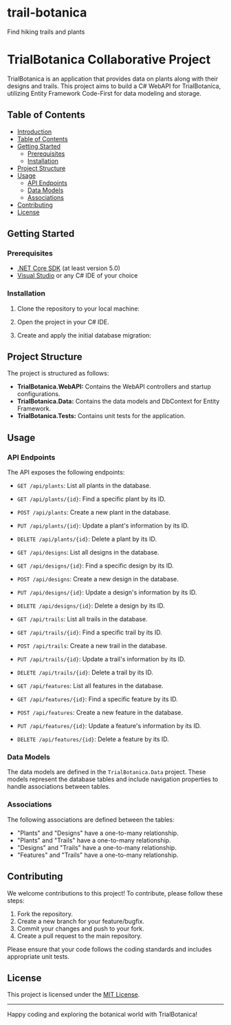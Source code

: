 # trail-botanica
Find hiking trails and plants

# TrialBotanica Collaborative Project

TrialBotanica is an application that provides data on plants along with their designs and trails. This project aims to build a C# WebAPI for TrialBotanica, utilizing Entity Framework Code-First for data modeling and storage.

## Table of Contents

- [Introduction](#trialbotanica-collaborative-project)
- [Table of Contents](#table-of-contents)
- [Getting Started](#getting-started)
  - [Prerequisites](#prerequisites)
  - [Installation](#installation)
- [Project Structure](#project-structure)
- [Usage](#usage)
  - [API Endpoints](#api-endpoints)
  - [Data Models](#data-models)
  - [Associations](#associations)
- [Contributing](#contributing)
- [License](#license)

## Getting Started

### Prerequisites

- [.NET Core SDK](https://dotnet.microsoft.com/download) (at least version 5.0)
- [Visual Studio](https://visualstudio.microsoft.com/) or any C# IDE of your choice

### Installation

1. Clone the repository to your local machine:

2. Open the project in your C# IDE.

3. Create and apply the initial database migration:


## Project Structure

The project is structured as follows:

- **TrialBotanica.WebAPI:** Contains the WebAPI controllers and startup configurations.
- **TrialBotanica.Data:** Contains the data models and DbContext for Entity Framework.
- **TrialBotanica.Tests:** Contains unit tests for the application.

## Usage

### API Endpoints

The API exposes the following endpoints:

- `GET /api/plants`: List all plants in the database.
- `GET /api/plants/{id}`: Find a specific plant by its ID.
- `POST /api/plants`: Create a new plant in the database.
- `PUT /api/plants/{id}`: Update a plant's information by its ID.
- `DELETE /api/plants/{id}`: Delete a plant by its ID.

- `GET /api/designs`: List all designs in the database.
- `GET /api/designs/{id}`: Find a specific design by its ID.
- `POST /api/designs`: Create a new design in the database.
- `PUT /api/designs/{id}`: Update a design's information by its ID.
- `DELETE /api/designs/{id}`: Delete a design by its ID.

- `GET /api/trails`: List all trails in the database.
- `GET /api/trails/{id}`: Find a specific trail by its ID.
- `POST /api/trails`: Create a new trail in the database.
- `PUT /api/trails/{id}`: Update a trail's information by its ID.
- `DELETE /api/trails/{id}`: Delete a trail by its ID.

- `GET /api/features`: List all features in the database.
- `GET /api/features/{id}`: Find a specific feature by its ID.
- `POST /api/features`: Create a new feature in the database.
- `PUT /api/features/{id}`: Update a feature's information by its ID.
- `DELETE /api/features/{id}`: Delete a feature by its ID.

### Data Models

The data models are defined in the `TrialBotanica.Data` project. These models represent the database tables and include navigation properties to handle associations between tables.

### Associations

The following associations are defined between the tables:

- "Plants" and "Designs" have a one-to-many relationship.
- "Plants" and "Trails" have a one-to-many relationship.
- "Designs" and "Trails" have a one-to-many relationship.
- "Features" and "Trails" have a one-to-many relationship.

## Contributing

We welcome contributions to this project! To contribute, please follow these steps:

1. Fork the repository.
2. Create a new branch for your feature/bugfix.
3. Commit your changes and push to your fork.
4. Create a pull request to the main repository.

Please ensure that your code follows the coding standards and includes appropriate unit tests.

## License

This project is licensed under the [MIT License](LICENSE).

---

Happy coding and exploring the botanical world with TrialBotanica!
